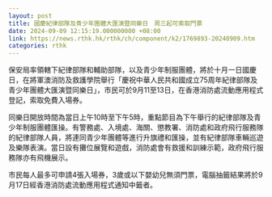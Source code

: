 ```yaml
---
layout: post
title: 國慶紀律部隊及青少年團體大匯演暨同樂日　周三起可索取門票
date: 2024-09-09 12:15:19.000000000 +08:00
link: https://news.rthk.hk/rthk/ch/component/k2/1769893-20240909.htm
categories: rthk
---
```


保安局率領轄下紀律部隊和輔助部隊，以及青少年制服團體，將於十月一日國慶日，在將軍澳消防及救護學院舉行「慶祝中華人民共和國成立75周年紀律部隊及青少年團體大匯演暨同樂日」，市民可於9月11至13日，在香港消防處流動應用程式登記，索取免費入場券。

同樂日開放時間為當日上午10時至下午5時，重點節目為下午舉行的紀律部隊及青少年制服團體匯操。有警務處、入境處、海關、懲教署、消防處和政府飛行服務隊的紀律部隊人員，將連同青少年團體等進行升旗禮和匯操，並有紀律部隊車輛巡遊及樂隊表演。當日設有攤位展覽和遊戲，消防處會有救援和訓練示範，政府飛行服務隊亦有飛機展示。

市民每人最多可申請4張入場券，3歲或以下嬰幼兒無須門票，電腦抽籤結果將於9月17日經香港消防處流動應用程式通知中籤者。
